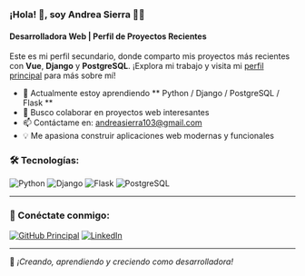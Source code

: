 ### ¡Hola! 👋, soy Andrea Sierra 👩‍💻

#### Desarrolladora Web | Perfil de Proyectos Recientes

Este es mi perfil secundario, donde comparto mis proyectos más recientes con **Vue**, **Django** y **PostgreSQL**. ¡Explora mi trabajo y visita mi [perfil principal](https://github.com/ANDREASIERRA55) para más sobre mí!

- 🌱 Actualmente estoy aprendiendo ** Python / Django / PostgreSQL / Flask **
- 💞️ Busco colaborar en proyectos web interesantes
- 📫 Contáctame en: andreasierra103@gmail.com
- 💡 Me apasiona construir aplicaciones web modernas y funcionales

### 🛠 Tecnologías:
![Python](https://img.shields.io/badge/Python-3776AB?style-for-the-badge&logo=python&logoColor=white)
![Django](https://img.shields.io/badge/Django-092E20?style-for-the-badge&logo=django&logoColor=white)
![Flask](https://img.shields.io/badge/Flask-000000?style=for-the-badge&logo=flask&logoColor=white)
![PostgreSQL](https://img.shields.io/badge/PostgreSQL-336791?style-for-the-badge&logo=postgresql&logoColor=white)


---

### 🔗 Conéctate conmigo:
[![GitHub Principal](https://img.shields.io/badge/GitHub-ANDREASIERRA55-181717?style-for-the-badge&logo=github)](https://github.com/ANDREASIERRA55)
[![LinkedIn](https://img.shields.io/badge/LinkedIn-Andrea%20Sierra-blue?style-for-the-badge&logo=linkedin)](https://www.linkedin.com/in/andreasierra103/)

---

🚀 *¡Creando, aprendiendo y creciendo como desarrolladora!*
